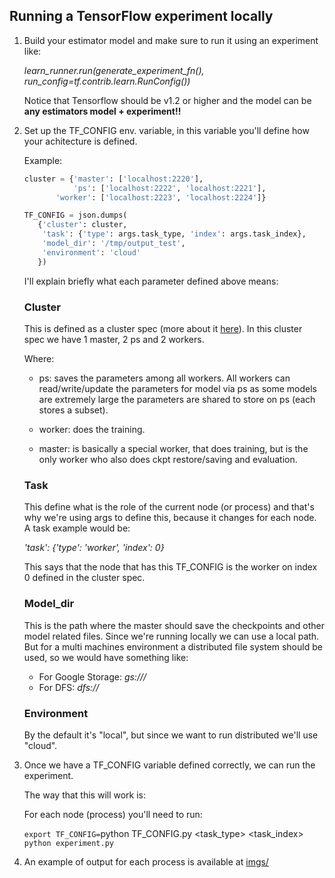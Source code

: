 ## Running a TensorFlow experiment locally

1. Build your estimator model and make sure to run it using an
   experiment like:
   
   *learn_runner.run(generate_experiment_fn(), run_config=tf.contrib.learn.RunConfig())*

	Notice that Tensorflow should be v1.2 or higher and 
	the model can be **any estimators model + experiment!!**

2. Set up the TF_CONFIG env. variable, in this variable you'll define
   how your achitecture is defined.
   
   Example:

   ```python
   cluster = {'master': ['localhost:2220'],
              'ps': ['localhost:2222', 'localhost:2221'],
	      'worker': ['localhost:2223', 'localhost:2224']}

   TF_CONFIG = json.dumps(
	  {'cluster': cluster,
	   'task': {'type': args.task_type, 'index': args.task_index},
	   'model_dir': '/tmp/output_test',
	   'environment': 'cloud'
	  })
   ```

   I'll explain briefly what each parameter defined above means:

   ### Cluster
   
   This is defined as a cluster spec (more about it [here](https://www.tensorflow.org/deploy/distributed)).
   In this cluster spec we have 1 master, 2 ps and 2 workers.
   
   Where:
   
	* ps: saves the parameters among all workers.
	All workers can read/write/update the parameters for model via ps
	as some models are extremely large the parameters are shared to
	store on ps (each stores a subset).
	
	* worker: does the training.
	
	* master: is basically a special worker, that does training, but
	is the only worker who also does ckpt restore/saving and evaluation.
   
   ### Task
   
   This define what is the role of the current node (or process) and
   that's why we're using args to define this, because it changes
   for each node. A task example would be: 
   
   *'task': {'type': 'worker', 'index': 0}*
   
   This says that the node that has this TF_CONFIG is the worker on
   index 0 defined in the cluster spec.
   
   ### Model_dir
   
   This is the path where the master should save the checkpoints and
   other model related files. Since we're running locally we can use
   a local path. But for a multi machines environment a distributed
   file system should be used, so we would have something like:
   
   * For Google Storage: *gs://<bucket>/<path>*
   * For DFS: *dfs://<path>*
   
   ### Environment
   
   By the default it's "local", but since we want to run distributed
   we'll use "cloud".
   
   
3. Once we have a TF_CONFIG variable defined correctly, we can run the
   experiment.  
   
   The way that this will work is:
   
   For each node (process) you'll need to run:
   
   `export TF_CONFIG=`python TF_CONFIG.py <task_type> <task_index>` `  
   `python experiment.py`
   
4. An example of output for each process is available at [imgs/](https://github.com/mari-linhares/tensorflow-workshop/tree/master/code_samples/distributed_tensorflow/local/imgs)
